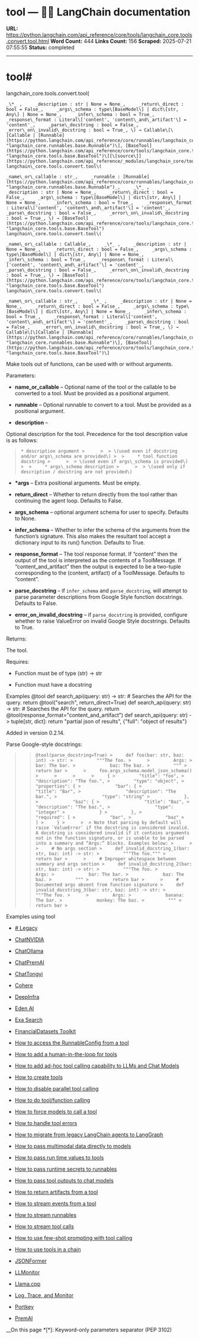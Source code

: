# tool — 🦜🔗 LangChain  documentation

**URL:** https://python.langchain.com/api_reference/core/tools/langchain_core.tools.convert.tool.html
**Word Count:** 444
**Links Count:** 156
**Scraped:** 2025-07-21 07:55:55
**Status:** completed

---

# tool\#

langchain\_core.tools.convert.tool\(

    _\*_ ,     _description : str | None = None_,     _return\_direct : bool = False_,     _args\_schema : type\[BaseModel\] | dict\[str, Any\] | None = None_,     _infer\_schema : bool = True_,     _response\_format : Literal\['content', 'content\_and\_artifact'\] = 'content'_,     _parse\_docstring : bool = False_,     _error\_on\_invalid\_docstring : bool = True_, \) → Callable\[\[Callable | [Runnable](https://python.langchain.com/api_reference/core/runnables/langchain_core.runnables.base.Runnable.html#langchain_core.runnables.base.Runnable "langchain_core.runnables.base.Runnable")\], [BaseTool](https://python.langchain.com/api_reference/core/tools/langchain_core.tools.base.BaseTool.html#langchain_core.tools.base.BaseTool "langchain_core.tools.base.BaseTool")\][\[source\]](https://python.langchain.com/api_reference/_modules/langchain_core/tools/convert.html#tool)\# langchain\_core.tools.convert.tool\(

    _name\_or\_callable : str_,     _runnable : [Runnable](https://python.langchain.com/api_reference/core/runnables/langchain_core.runnables.base.Runnable.html#langchain_core.runnables.base.Runnable "langchain_core.runnables.base.Runnable")_,     _\*_ ,     _description : str | None = None_,     _return\_direct : bool = False_,     _args\_schema : type\[BaseModel\] | dict\[str, Any\] | None = None_,     _infer\_schema : bool = True_,     _response\_format : Literal\['content', 'content\_and\_artifact'\] = 'content'_,     _parse\_docstring : bool = False_,     _error\_on\_invalid\_docstring : bool = True_, \) → [BaseTool](https://python.langchain.com/api_reference/core/tools/langchain_core.tools.base.BaseTool.html#langchain_core.tools.base.BaseTool "langchain_core.tools.base.BaseTool") langchain\_core.tools.convert.tool\(

    _name\_or\_callable : Callable_,     _\*_ ,     _description : str | None = None_,     _return\_direct : bool = False_,     _args\_schema : type\[BaseModel\] | dict\[str, Any\] | None = None_,     _infer\_schema : bool = True_,     _response\_format : Literal\['content', 'content\_and\_artifact'\] = 'content'_,     _parse\_docstring : bool = False_,     _error\_on\_invalid\_docstring : bool = True_, \) → [BaseTool](https://python.langchain.com/api_reference/core/tools/langchain_core.tools.base.BaseTool.html#langchain_core.tools.base.BaseTool "langchain_core.tools.base.BaseTool") langchain\_core.tools.convert.tool\(

    _name\_or\_callable : str_,     _\*_ ,     _description : str | None = None_,     _return\_direct : bool = False_,     _args\_schema : type\[BaseModel\] | dict\[str, Any\] | None = None_,     _infer\_schema : bool = True_,     _response\_format : Literal\['content', 'content\_and\_artifact'\] = 'content'_,     _parse\_docstring : bool = False_,     _error\_on\_invalid\_docstring : bool = True_, \) → Callable\[\[Callable | [Runnable](https://python.langchain.com/api_reference/core/runnables/langchain_core.runnables.base.Runnable.html#langchain_core.runnables.base.Runnable "langchain_core.runnables.base.Runnable")\], [BaseTool](https://python.langchain.com/api_reference/core/tools/langchain_core.tools.base.BaseTool.html#langchain_core.tools.base.BaseTool "langchain_core.tools.base.BaseTool")\]     

Make tools out of functions, can be used with or without arguments.

Parameters:     

  * **name\_or\_callable** – Optional name of the tool or the callable to be converted to a tool. Must be provided as a positional argument.

  * **runnable** – Optional runnable to convert to a tool. Must be provided as a positional argument.

  * **description** – 

Optional description for the tool. Precedence for the tool description value is as follows:

>     * description argument >      >  > \(used even if docstring and/or args\_schema are provided\) >  >     * tool function docstring >      >  > \(used even if args\_schema is provided\) >  >     * args\_schema description >      >  > \(used only if description / docstring are not provided\)

  * **\*args** – Extra positional arguments. Must be empty.

  * **return\_direct** – Whether to return directly from the tool rather than continuing the agent loop. Defaults to False.

  * **args\_schema** – optional argument schema for user to specify. Defaults to None.

  * **infer\_schema** – Whether to infer the schema of the arguments from the function’s signature. This also makes the resultant tool accept a dictionary input to its run\(\) function. Defaults to True.

  * **response\_format** – The tool response format. If “content” then the output of the tool is interpreted as the contents of a ToolMessage. If “content\_and\_artifact” then the output is expected to be a two-tuple corresponding to the \(content, artifact\) of a ToolMessage. Defaults to “content”.

  * **parse\_docstring** – if `infer_schema` and `parse_docstring`, will attempt to parse parameter descriptions from Google Style function docstrings. Defaults to False.

  * **error\_on\_invalid\_docstring** – if `parse_docstring` is provided, configure whether to raise ValueError on invalid Google Style docstrings. Defaults to True.

Returns:     

The tool.

Requires:     

  * Function must be of type \(str\) -> str

  * Function must have a docstring

Examples               @tool     def search_api(query: str) -> str:         # Searches the API for the query.         return          @tool("search", return_direct=True)     def search_api(query: str) -> str:         # Searches the API for the query.         return          @tool(response_format="content_and_artifact")     def search_api(query: str) -> tuple[str, dict]:         return "partial json of results", {"full": "object of results"}     

Added in version 0.2.14.

Parse Google-style docstrings:

>  >     @tool(parse_docstring=True) >     def foo(bar: str, baz: int) -> str: >         """The foo. >      >         Args: >             bar: The bar. >             baz: The baz. >         """ >         return bar >      >     foo.args_schema.model_json_schema() >      >      >      >     { >         "title": "foo", >         "description": "The foo.", >         "type": "object", >         "properties": { >             "bar": { >                 "title": "Bar", >                 "description": "The bar.", >                 "type": "string" >             }, >             "baz": { >                 "title": "Baz", >                 "description": "The baz.", >                 "type": "integer" >             } >         }, >         "required": [ >             "bar", >             "baz" >         ] >     } >      >  > Note that parsing by default will raise `ValueError` if the docstring is considered invalid. A docstring is considered invalid if it contains arguments not in the function signature, or is unable to be parsed into a summary and “Args:” blocks. Examples below: >      >      >     # No args section >     def invalid_docstring_1(bar: str, baz: int) -> str: >         """The foo.""" >         return bar >      >     # Improper whitespace between summary and args section >     def invalid_docstring_2(bar: str, baz: int) -> str: >         """The foo. >         Args: >             bar: The bar. >             baz: The baz. >         """ >         return bar >      >     # Documented args absent from function signature >     def invalid_docstring_3(bar: str, baz: int) -> str: >         """The foo. >      >         Args: >             banana: The bar. >             monkey: The baz. >         """ >         return bar >     

Examples using tool

  * [\# Legacy](https://python.langchain.com/docs/versions/migrating_chains/llm_math_chain/)

  * [ChatNVIDIA](https://python.langchain.com/docs/integrations/chat/nvidia_ai_endpoints/)

  * [ChatOllama](https://python.langchain.com/docs/integrations/chat/ollama/)

  * [ChatPremAI](https://python.langchain.com/docs/integrations/chat/premai/)

  * [ChatTongyi](https://python.langchain.com/docs/integrations/chat/tongyi/)

  * [Cohere](https://python.langchain.com/docs/integrations/providers/cohere/)

  * [DeepInfra](https://python.langchain.com/docs/integrations/chat/deepinfra/)

  * [Eden AI](https://python.langchain.com/docs/integrations/chat/edenai/)

  * [Exa Search](https://python.langchain.com/docs/integrations/tools/exa_search/)

  * [FinancialDatasets Toolkit](https://python.langchain.com/docs/integrations/tools/financial_datasets/)

  * [How to access the RunnableConfig from a tool](https://python.langchain.com/docs/how_to/tool_configure/)

  * [How to add a human-in-the-loop for tools](https://python.langchain.com/docs/how_to/tools_human/)

  * [How to add ad-hoc tool calling capability to LLMs and Chat Models](https://python.langchain.com/docs/how_to/tools_prompting/)

  * [How to create tools](https://python.langchain.com/docs/how_to/custom_tools/)

  * [How to disable parallel tool calling](https://python.langchain.com/docs/how_to/tool_calling_parallel/)

  * [How to do tool/function calling](https://python.langchain.com/docs/how_to/function_calling/)

  * [How to force models to call a tool](https://python.langchain.com/docs/how_to/tool_choice/)

  * [How to handle tool errors](https://python.langchain.com/docs/how_to/tools_error/)

  * [How to migrate from legacy LangChain agents to LangGraph](https://python.langchain.com/docs/how_to/migrate_agent/)

  * [How to pass multimodal data directly to models](https://python.langchain.com/docs/how_to/multimodal_inputs/)

  * [How to pass run time values to tools](https://python.langchain.com/docs/how_to/tool_runtime/)

  * [How to pass runtime secrets to runnables](https://python.langchain.com/docs/how_to/runnable_runtime_secrets/)

  * [How to pass tool outputs to chat models](https://python.langchain.com/docs/how_to/tool_results_pass_to_model/)

  * [How to return artifacts from a tool](https://python.langchain.com/docs/how_to/tool_artifacts/)

  * [How to stream events from a tool](https://python.langchain.com/docs/how_to/tool_stream_events/)

  * [How to stream runnables](https://python.langchain.com/docs/how_to/streaming/)

  * [How to stream tool calls](https://python.langchain.com/docs/how_to/tool_streaming/)

  * [How to use few-shot prompting with tool calling](https://python.langchain.com/docs/how_to/tools_few_shot/)

  * [How to use tools in a chain](https://python.langchain.com/docs/how_to/tools_chain/)

  * [JSONFormer](https://python.langchain.com/docs/integrations/llms/jsonformer_experimental/)

  * [LLMonitor](https://python.langchain.com/docs/integrations/callbacks/llmonitor/)

  * [Llama.cpp](https://python.langchain.com/docs/integrations/chat/llamacpp/)

  * [Log, Trace, and Monitor](https://python.langchain.com/docs/integrations/providers/portkey/logging_tracing_portkey/)

  * [Portkey](https://python.langchain.com/docs/integrations/providers/portkey/index/)

  * [PremAI](https://python.langchain.com/docs/integrations/providers/premai/)

__On this page   *[\*]: Keyword-only parameters separator (PEP 3102)